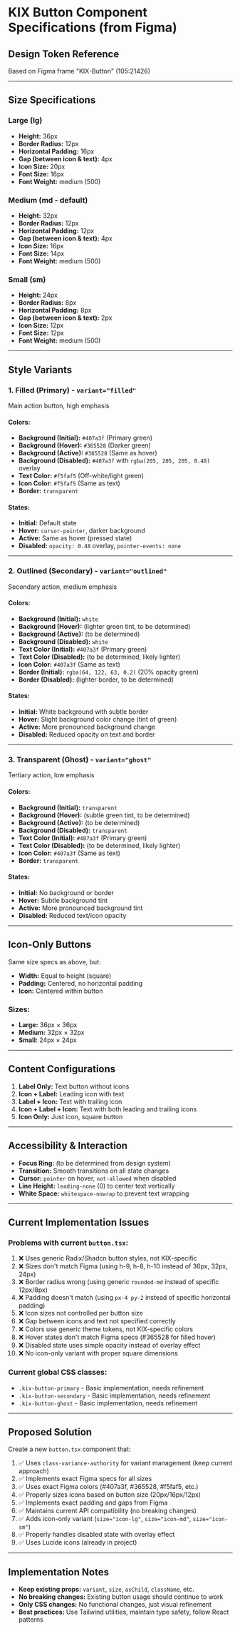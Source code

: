 # KIX Button Component Specifications (from Figma)

## Design Token Reference
Based on Figma frame "KIX-Button" (105:21426)

---

## Size Specifications

### Large (lg)
- **Height:** 36px
- **Border Radius:** 12px
- **Horizontal Padding:** 16px
- **Gap (between icon & text):** 4px
- **Icon Size:** 20px
- **Font Size:** 16px
- **Font Weight:** medium (500)

### Medium (md - default)
- **Height:** 32px
- **Border Radius:** 12px
- **Horizontal Padding:** 12px
- **Gap (between icon & text):** 4px
- **Icon Size:** 16px
- **Font Size:** 14px
- **Font Weight:** medium (500)

### Small (sm)
- **Height:** 24px
- **Border Radius:** 8px
- **Horizontal Padding:** 8px
- **Gap (between icon & text):** 2px
- **Icon Size:** 12px
- **Font Size:** 12px
- **Font Weight:** medium (500)

---

## Style Variants

### 1. Filled (Primary) - `variant="filled"`
Main action button, high emphasis

#### Colors:
- **Background (Initial):** `#407a3f` (Primary green)
- **Background (Hover):** `#365528` (Darker green)
- **Background (Active):** `#365528` (Same as hover)
- **Background (Disabled):** `#407a3f` with `rgba(205, 205, 205, 0.48)` overlay
- **Text Color:** `#f5faf5` (Off-white/light green)
- **Icon Color:** `#f5faf5` (Same as text)
- **Border:** `transparent`

#### States:
- **Initial:** Default state
- **Hover:** `cursor-pointer`, darker background
- **Active:** Same as hover (pressed state)
- **Disabled:** `opacity: 0.48` overlay, `pointer-events: none`

---

### 2. Outlined (Secondary) - `variant="outlined"`
Secondary action, medium emphasis

#### Colors:
- **Background (Initial):** `white`
- **Background (Hover):** (lighter green tint, to be determined)
- **Background (Active):** (to be determined)
- **Background (Disabled):** `white`
- **Text Color (Initial):** `#407a3f` (Primary green)
- **Text Color (Disabled):** (to be determined, likely lighter)
- **Icon Color:** `#407a3f` (Same as text)
- **Border (Initial):** `rgba(64, 122, 63, 0.2)` (20% opacity green)
- **Border (Disabled):** (lighter border, to be determined)

#### States:
- **Initial:** White background with subtle border
- **Hover:** Slight background color change (tint of green)
- **Active:** More pronounced background change
- **Disabled:** Reduced opacity on text and border

---

### 3. Transparent (Ghost) - `variant="ghost"`
Tertiary action, low emphasis

#### Colors:
- **Background (Initial):** `transparent`
- **Background (Hover):** (subtle green tint, to be determined)
- **Background (Active):** (to be determined)
- **Background (Disabled):** `transparent`
- **Text Color (Initial):** `#407a3f` (Primary green)
- **Text Color (Disabled):** (to be determined, likely lighter)
- **Icon Color:** `#407a3f` (Same as text)
- **Border:** `transparent`

#### States:
- **Initial:** No background or border
- **Hover:** Subtle background tint
- **Active:** More pronounced background tint
- **Disabled:** Reduced text/icon opacity

---

## Icon-Only Buttons

Same size specs as above, but:
- **Width:** Equal to height (square)
- **Padding:** Centered, no horizontal padding
- **Icon:** Centered within button

### Sizes:
- **Large:** 36px × 36px
- **Medium:** 32px × 32px
- **Small:** 24px × 24px

---

## Content Configurations

1. **Label Only:** Text button without icons
2. **Icon + Label:** Leading icon with text
3. **Label + Icon:** Text with trailing icon
4. **Icon + Label + Icon:** Text with both leading and trailing icons
5. **Icon Only:** Just icon, square button

---

## Accessibility & Interaction

- **Focus Ring:** (to be determined from design system)
- **Transition:** Smooth transitions on all state changes
- **Cursor:** `pointer` on hover, `not-allowed` when disabled
- **Line Height:** `leading-none` (0) to center text vertically
- **White Space:** `whitespace-nowrap` to prevent text wrapping

---

## Current Implementation Issues

### Problems with current `button.tsx`:
1. ❌ Uses generic Radix/Shadcn button styles, not KIX-specific
2. ❌ Sizes don't match Figma (using h-9, h-8, h-10 instead of 36px, 32px, 24px)
3. ❌ Border radius wrong (using generic `rounded-md` instead of specific 12px/8px)
4. ❌ Padding doesn't match (using `px-4 py-2` instead of specific horizontal padding)
5. ❌ Icon sizes not controlled per button size
6. ❌ Gap between icons and text not specified correctly
7. ❌ Colors use generic theme tokens, not KIX-specific colors
8. ❌ Hover states don't match Figma specs (#365528 for filled hover)
9. ❌ Disabled state uses simple opacity instead of overlay effect
10. ❌ No icon-only variant with proper square dimensions

### Current global CSS classes:
- `.kix-button-primary` - Basic implementation, needs refinement
- `.kix-button-secondary` - Basic implementation, needs refinement
- `.kix-button-ghost` - Basic implementation, needs refinement

---

## Proposed Solution

Create a new `button.tsx` component that:
1. ✅ Uses `class-variance-authority` for variant management (keep current approach)
2. ✅ Implements exact Figma specs for all sizes
3. ✅ Uses exact Figma colors (#407a3f, #365528, #f5faf5, etc.)
4. ✅ Properly sizes icons based on button size (20px/16px/12px)
5. ✅ Implements exact padding and gaps from Figma
6. ✅ Maintains current API compatibility (no breaking changes)
7. ✅ Adds icon-only variant (`size="icon-lg"`, `size="icon-md"`, `size="icon-sm"`)
8. ✅ Properly handles disabled state with overlay effect
9. ✅ Uses Lucide icons (already in project)

---

## Implementation Notes

- **Keep existing props:** `variant`, `size`, `asChild`, `className`, etc.
- **No breaking changes:** Existing button usage should continue to work
- **Only CSS changes:** No functional changes, just visual refinement
- **Best practices:** Use Tailwind utilities, maintain type safety, follow React patterns


